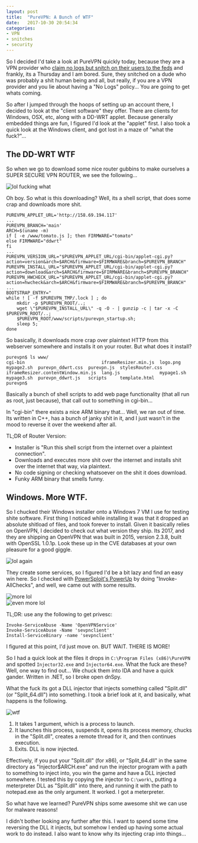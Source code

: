 ```yaml
---
layout: post
title:  "PureVPN: A Bunch of WTF"
date:   2017-10-30 20:54:34
categories:
- VPN
- snitches
- security
---
```


So I decided I'd take a look at PureVPN quickly today, because they are a VPN provider who [claim no logs but snitch on their users to the feds](https://torrentfreak.com/purevpn-logs-helped-fbi-net-alleged-cyberstalker-171009/) and frankly, its a Thursday and I am bored. Sure, they snitched on a dude who was probably a shit human being and all, but really, if you are a VPN provider and you lie about having a "No Logs" policy... You are going to get whats coming.

So after I jumped through the hoops of setting up an account there, I decided to look at the "client software" they offer. There are clients for Windows, OSX, etc, along with a DD-WRT applet. Because generally embedded things are fun, I figured I'd look at the "applet" first. I also took a quick look at the Windows client, and got lost in a maze of "what the fuck?"...

## The DD-WRT WTF

So when we go to download some nice router gubbins to make ourselves a SUPER SECURE VPN ROUTER, we see the following...

![lol fucking what](https://raw.githubusercontent.com/0x27/0x27.github.io/master/images/Screenshot_2017-10-26_11-41-19.png)

Oh boy. So what is this downloading? Well, its a shell script, that does some crap and downloads more shit.

```
PUREVPN_APPLET_URL='http://158.69.194.117'
...
PUREVPN_BRANCH='main'
ARCH=$(uname -m)
if [ -e /www/tomato.js ]; then FIRMWARE="tomato"
else FIRMWARE="ddwrt"
fi
...
PUREVPN_VERSION_URL="$PUREVPN_APPLET_URL/cgi-bin/applet-cgi.py?action=version&arch=$ARCH&firmware=$FIRMWARE&branch=$PUREVPN_BRANCH"
PUREVPN_INSTALL_URL="$PUREVPN_APPLET_URL/cgi-bin/applet-cgi.py?action=download&arch=$ARCH&firmware=$FIRMWARE&branch=$PUREVPN_BRANCH"
PUREVPN_HWCHECK_URL="$PUREVPN_APPLET_URL/cgi-bin/applet-cgi.py?action=hwcheck&arch=$ARCH&firmware=$FIRMWARE&branch=$PUREVPN_BRANCH"
...
BOOTSTRAP_ENTRY="
while ! [ -f $PUREVPN_TMP/.lock ] ; do
    mkdir -p $PUREVPN_ROOT/..;
    wget \"$PUREVPN_INSTALL_URL\" -q -O - | gunzip -c | tar -x -C $PUREVPN_ROOT/..;
    $PUREVPN_ROOT/www/scripts/purevpn_startup.sh;
    sleep 5;
done
```

So basically, it downloads more crap over plaintext HTTP from this webserver somewhere and installs it on your router. But what does it install?

```
purevpn$ ls www/
cgi-bin                             iframeResizer.min.js  logo.png    mypage2.sh  purevpn_ddwrt.css  purevpn.js  stylesRouter.css
iframeResizer.contentWindow.min.js  lang.js               mypage1.sh  mypage3.sh  purevpn_ddwrt.js   scripts     template.html
purevpn$
```

Basically a bunch of shell scripts to add web page functionality (that all run as root, just because), that call out to something in cgi-bin...

In "cgi-bin" there exists a nice ARM binary that... Well, we ran out of time. Its written in C++, has a bunch of janky shit in it, and I just wasn't in the mood to reverse it over the weekend after all.

TL;DR of Router Version:
- Installer is "Run this shell script from the internet over a plaintext connection".
- Downloads and executes more shit over the internet and installs shit over the internet that way, via plaintext.
- No code signing or checking whatsoever on the shit it does download.
- Funky ARM binary that smells funny.

## Windows. More WTF.

So I chucked their Windows installer onto a Windows 7 VM I use for testing shite software. First thing I noticed while installing it was that it dropped an absolute shitload of files, and took forever to install. Given it basically relies on OpenVPN, I decided to check out what version they ship. Its 2017, and they are shipping an OpenVPN that was built in 2015, version 2.3.8, built with OpenSSL 1.0.1p. Look these up in the CVE databases at your own pleasure for a good giggle.

![lol again](https://raw.githubusercontent.com/0x27/0x27.github.io/master/images/Screenshot_2017-10-26_11-50-23.png)

They create some services, so I figured I'd be a bit lazy and find an easy win here. So I checked with [PowerSploit's PowerUp](https://github.com/PowerShellMafia/PowerSploit/tree/master/Privesc) by doing "Invoke-AllChecks", and well, we came out with some results.

![more lol](https://raw.githubusercontent.com/0x27/0x27.github.io/master/images/Screenshot_2017-10-26_11-59-41.png)  
![even more lol](https://raw.githubusercontent.com/0x27/0x27.github.io/master/images/Screenshot_2017-10-26_12-05-16.png)  

TL;DR: use any the following to get privesc:
```
Invoke-ServiceAbuse -Name 'OpenVPNService'
Invoke-ServiceAbuse -Name 'sevpnclient'
Install-ServiceBinary -name 'sevpnclient'
```

I figured at this point, I'd just move on. BUT WAIT. THERE IS MORE!

So I had a quick look at the files it drops in ```C:\Program Files (x86)\PureVPN``` and spotted ```Injector32.exe``` and ```Injector64.exe```. What the fuck are these? Well, one way to find out... We chuck them into IDA and have a quick gander. Written in .NET, so I broke open dnSpy.

What the fuck its got a DLL injector that injects something called "Split.dll" (or "Split_64.dll") into something. I took a brief look at it, and basically, what happens is the following.

![wtf](https://raw.githubusercontent.com/0x27/0x27.github.io/master/images/Screenshot_2017-10-26_13-35-43.png)

1. It takes 1 argument, which is a process to launch.
2. It launches this process, suspends it, opens its process memory, chucks in the "Split.dll", creates a remote thread for it, and then continues execution.
3. Exits. DLL is now injected.

Effectively, if you put your "Split.dll" (for x86), or "Split_64.dll" in the same directory as "Injector$ARCH.exe" and run the injector program with a path to something to inject into, you win the game and have a DLL injected somewhere. I tested this by copying the injector to ```C:\work\```, putting a meterpreter DLL as "Split.dll" into there, and running it with the path to notepad.exe as the only argument. It worked. I got a meterpreter.

So what have we learned? PureVPN ships some awesome shit we can use for malware reasons!

I didn't bother looking any further after this. I want to spend some time reversing the DLL it injects, but somehow I ended up having some actual work to do instead. I also want to know why its injecting crap into things...
